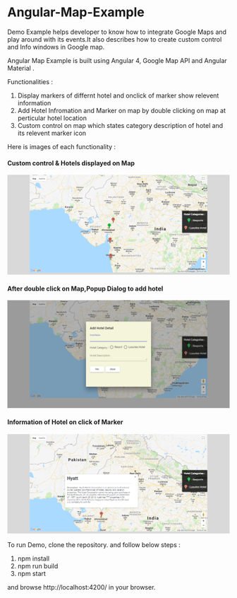 # Angular-Map-Example

Demo Example helps developer to know how to integrate Google Maps and play around with its events.It also describes how to create custom control and Info windows in Google map.

Angular Map Example is built using Angular 4, Google Map API and Angular Material .

Functionalities :
1) Display markers of differnt hotel and onclick of marker show relevent information
2) Add Hotel Infromation and Marker on map by double clicking on map at perticular hotel location
3) Custom control on map which states category description of hotel and its relevent marker icon

Here is images of each functionality :
####                     Custom control & Hotels displayed on Map
![alt text](Markers&CustomControl.png "Custom control & Hotels displayed on Map")

####                       After double click on Map,Popup Dialog to add hotel
![alt text](AddHotel.png "After double click on Map,Popup Dialog to add hotel")

####                        Information of Hotel on click of Marker
![alt text](InfoWindow.png "Information of Hotel on click of Marker")


To run Demo, clone the repository. and follow below steps :
1) npm install
2) npm run build
3) npm start

and browse http://localhost:4200/ in your browser.

